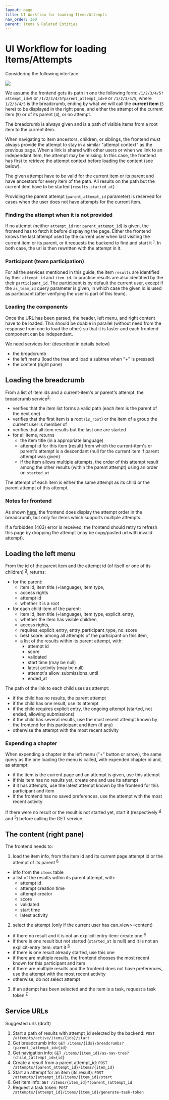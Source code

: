 ```yaml
---
layout: page
title: UI Workflow for loading Items/Attempts
nav_order: 300
parent: Items & Related Entities
---
```


# UI Workflow for loading Items/Attempts

Considering the following interface:

<img src="https://france-ioi.github.io/algorea-designs/img/03.Activities_00.Header_d.Attempt_a.Open.png" >

We assume the frontend gets its path in one the following form: `/1/2/3/4/5?attempt_id=9` or `/1/2/3/4/5?parent_attempt_id=9` or `/1/2/3/4/5`, where `1/2/3/4/5` is the breadcrumb, ending by what we will call the **current item** (`5` here) to be displayed in the right pane, and either the attempt of the current item (`5`) or of its parent (`4`), or no attempt.

The breadcrumb is always given and is a path of visible items from a root item to the current item.

When navigating to item ancestors, children, or siblings, the frontend must always provide the attempt to stay in a similar "attempt context" as the previous page. When a link is shared with other users or when we link to an independant item, the attempt may be missing. In this case, the frontend has first to retrieve the attempt context before loading the content (see below).

The given attempt have to be valid for the current item or its parent and have ancestors for every item of the path. All results on the path but the current item have to be started (`results.started_at`)

Providing the parent attempt (`parent_attempt_id` parameter) is reserved for cases when the user does not have attempts for the current item.

### Finding the attempt when it is not provided

If no attempt (neither `attempt_id` nor `parent_attempt_id`) is given, the frontend has to fetch it before displaying the page. Either the frontend knows the last attempt used by the current user when last visiting the current item or its parent, or it requests the backend to find and start it <sup>[1](#srv1)</sup>. In both case, the url is then rewritten with the attempt in it.

### Participant (team participation)

For all the services mentioned in this guide, the item `results` are identified by their `attempt_id` and `item_id`. In practice results are also identified by the their `participant_id`. The participant is by default the current user, except if the `as_team_id` query parameter is given, in which case the given id is used as participant (after verifying the user is part of this team).

### Loading the components

Once the URL has been parsed, the header, left menu, and right content have to be loaded. This should be doable in parallel (without need from the response from one to load the other) so that it is faster and each frontend component can be independant.

We need services for: (described in details below)
- the breadcrumb
- the left menu (load the tree and load a subtree when "+" is pressed)
- the content (right pane)


## Loading the breadcrumb

From a list of item ids and a current-item's or parent's attempt, the breadcrumb service<sup>[2](#srv2)</sup>:

- verifies that the item list forms a valid path (each item is the parent of the next one)
- verifies that the first item is a root (`is_root`) or the item of a group the current user is member of
- verifies that all item results but the last one are started
- for all items, returns
  - the item title (in a appropriate language)
  - attempt id for this item (result) from which the current-item's or parent's attempt is a descendant (null for the current item if parent attempt was given)
  - if the item allows multiple attempts, the order of this attempt result among the other results (within the parent attempt) using an order on `started_at`

The attempt of each item is either the same attempt as its child or the parent attempt of this attempt.

### Notes for frontend

As shown [here](https://france-ioi.github.io/algorea-designs/03.Activities_00.Header_d.Attempt), the frontend does display the attempt order in the breadcrumb, but only for items which supports multiple attempts.

If a forbidden (403) error is received, the frontend should retry to refresh this page by dropping the attempt (may be copy/pasted url with invalid attempt).


## Loading the left menu

From the id of the parent item and the attempt id (of itself or one of its children) <sup>[3](#srv3)</sup>, returns:
- for the parent:
  - item id, item title (+language), item type,
  - access rights
  - attempt id
  - whether it is a root
- for each child item of the parent:
  - item id, item title (+language), item type, explicit_entry,
  - whether the item has visible children,
  - access rights,
  - requires_explicit_entry, entry_participant_type, no_score
  - best score: among all attempts of the participant on this item,
  - a list of the results within its parent attempt, with:
    - attempt id
    - score
    - validated
    - start time (may be null)
    - latest activity (may be null)
    - attempt's allow_submissions_until
    - ended_at

The path of the link to each child uses as attempt:
- if the child has no results, the parent attempt
- if the child has one result, use its attempt
- if the child requires explicit entry, the ongoing attempt (started, not ended, allowing submissions)
- if the child has several results, use the most recent attempt known by the frontend for this participant and item (if any)
- otherwise the attempt with the most recent activity

### Expending a chapter

When expending a chapter in the left menu ("+" button or arrow), the same query as the one loading the menu is called, with expended chapter id and, as attempt:
- if the item is the current page and an attempt is given, use this attempt
- if this item has no results yet, create one and use its attempt
- it it has attempts, use the latest attempt known by the frontend for this participant and item
- if the frontend has no saved preferences, use the attempt with the most recent activity

If there were no result or the result is not started yet, start it (respectively <sup>[4](#srv4)</sup> and <sup>[5](#srv5)</sup>) before calling the GET service.


## The content (right pane)

The frontend needs to:
1. load the item info, from the item id and its current page attempt id or the attempt of its parent <sup>[6](#srv6)</sup>
  - info from the `items` table
  - a list of the results within its parent attempt, with:
    - attempt id
    - attempt creation time
    - attempt creator
    - score
    - validated
    - start time
    - latest activity
2. select the attempt (only if the current user has can_view>=content)
  - if there no result and it is not an explicit-entry item: create one <sup>[4](#srv4)</sup>
  - if there is one result but not started (`started_at` is null) and it is not an explicit-entry item: start it <sup>[5](#srv5)</sup>
  - if there is one result already started, use this one
  - if there are multiple results, the frontend chooses the most recent known for this participant and item
  - if there are multiple results and the frontend does not have preferences, use the attempt with the most recent activity
  - otherwise, do not select attempt
3. if an attempt has been selected and the item is a task, request a task token <sup>[7](#srv7)</sup>

## Service URLs

Suggested urls (draft)

1. <a name="srv1"></a>Start a path of results with attempt_id selected by the backend: `POST /attempts/active/items/{ids}/start`
2. <a name="srv2"></a>Get breadcrumb info: `GET /items/{ids}/breadcrumbs?(parent_)attempt_id={id}`
3. <a name="srv3"></a>Get navigation info: `GET /items/{item_id}/as-nav-tree?(child_)attempt_id={id}`
4. <a name="srv4"></a>Create a result from a parent attempt_id: `POST /attempts/{parent_attempt_id}/items/{item_id}`
5. <a name="srv5"></a>Start an attempt for an item (its result): `POST /attempts/{attempt_id}/items/{item_id}/start`
6. <a name="srv6"></a>Get item info: `GET /items/{item_id}?(parent_)attempt_id`
7. <a name="srv7"></a>Request a task token: `POST /attempts/{attempt_id}/items/{item_id}/generate-task-token`

